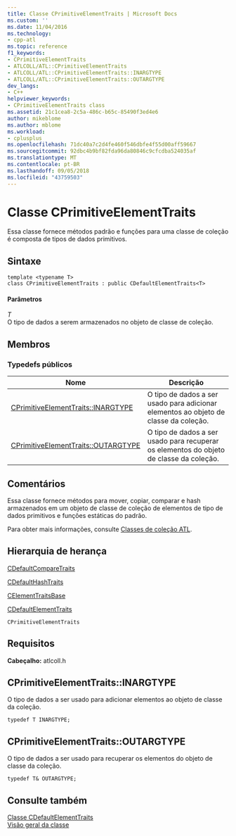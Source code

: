 ```yaml
---
title: Classe CPrimitiveElementTraits | Microsoft Docs
ms.custom: ''
ms.date: 11/04/2016
ms.technology:
- cpp-atl
ms.topic: reference
f1_keywords:
- CPrimitiveElementTraits
- ATLCOLL/ATL::CPrimitiveElementTraits
- ATLCOLL/ATL::CPrimitiveElementTraits::INARGTYPE
- ATLCOLL/ATL::CPrimitiveElementTraits::OUTARGTYPE
dev_langs:
- C++
helpviewer_keywords:
- CPrimitiveElementTraits class
ms.assetid: 21c1cea8-2c5a-486c-b65c-85490f3ed4e6
author: mikeblome
ms.author: mblome
ms.workload:
- cplusplus
ms.openlocfilehash: 71dc40a7c2d4fe460f546dbfe4f55d00aff59667
ms.sourcegitcommit: 92dbc4b9bf82fda96da80846c9cfcdba524035af
ms.translationtype: MT
ms.contentlocale: pt-BR
ms.lasthandoff: 09/05/2018
ms.locfileid: "43759503"
---
```

# <a name="cprimitiveelementtraits-class"></a>Classe CPrimitiveElementTraits

Essa classe fornece métodos padrão e funções para uma classe de coleção é composta de tipos de dados primitivos.

## <a name="syntax"></a>Sintaxe

```
template <typename T>  
class CPrimitiveElementTraits : public CDefaultElementTraits<T>
```

#### <a name="parameters"></a>Parâmetros

*T*  
O tipo de dados a serem armazenados no objeto de classe de coleção.

## <a name="members"></a>Membros

### <a name="public-typedefs"></a>Typedefs públicos

|Nome|Descrição|
|----------|-----------------|
|[CPrimitiveElementTraits::INARGTYPE](#inargtype)|O tipo de dados a ser usado para adicionar elementos ao objeto de classe da coleção.|
|[CPrimitiveElementTraits::OUTARGTYPE](#outargtype)|O tipo de dados a ser usado para recuperar os elementos do objeto de classe da coleção.|

## <a name="remarks"></a>Comentários

Essa classe fornece métodos para mover, copiar, comparar e hash armazenados em um objeto de classe de coleção de elementos de tipo de dados primitivos e funções estáticas do padrão.

Para obter mais informações, consulte [Classes de coleção ATL](../../atl/atl-collection-classes.md).

## <a name="inheritance-hierarchy"></a>Hierarquia de herança

[CDefaultCompareTraits](../../atl/reference/cdefaultcomparetraits-class.md)

[CDefaultHashTraits](../../atl/reference/cdefaulthashtraits-class.md)

[CElementTraitsBase](../../atl/reference/celementtraitsbase-class.md)

[CDefaultElementTraits](../../atl/reference/cdefaultelementtraits-class.md)

`CPrimitiveElementTraits`

## <a name="requirements"></a>Requisitos

**Cabeçalho:** atlcoll.h

##  <a name="inargtype"></a>  CPrimitiveElementTraits::INARGTYPE

O tipo de dados a ser usado para adicionar elementos ao objeto de classe da coleção.

```
typedef T INARGTYPE;
```

##  <a name="outargtype"></a>  CPrimitiveElementTraits::OUTARGTYPE

O tipo de dados a ser usado para recuperar os elementos do objeto de classe da coleção.

```
typedef T& OUTARGTYPE;
```

## <a name="see-also"></a>Consulte também

[Classe CDefaultElementTraits](../../atl/reference/cdefaultelementtraits-class.md)   
[Visão geral da classe](../../atl/atl-class-overview.md)
